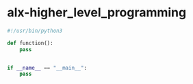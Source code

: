 # alx-higher_level_programming

```python
#!/usr/bin/python3

def function():
    pass


if __name__ == "__main__":
    pass

```
